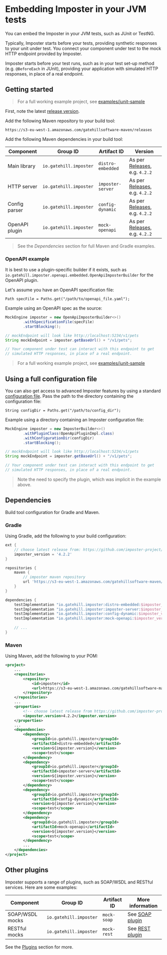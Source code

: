 # Embedding Imposter in your JVM tests

You can embed the Imposter in your JVM tests, such as JUnit or TestNG.

Typically, Imposter starts before your tests, providing synthetic responses to your unit under test. You connect your component under test to the mock HTTP endpoint provided by Imposter.

Imposter starts before your test runs, such as in your test set-up method (e.g. `@BeforeEach` in JUnit), providing your application with simulated HTTP responses, in place of a real endpoint.

## Getting started

> For a full working example project, see [examples/junit-sample](https://github.com/imposter-project/examples/tree/main/junit-sample)

First, note the latest [release version](https://github.com/imposter-project/imposter-jvm-engine/releases).

Add the following Maven repository to your build tool:

    https://s3-eu-west-1.amazonaws.com/gatehillsoftware-maven/releases

Add the following Maven dependencies in your build tool:

| Component      | Group ID               | Artifact ID       | Version                                                                           |
|----------------|------------------------|-------------------|-----------------------------------------------------------------------------------|
| Main library   | `io.gatehill.imposter` | `distro-embedded` | As per [Releases](https://github.com/imposter-project/imposter-jvm-engine/releases), e.g. `4.2.2` |
| HTTP server    | `io.gatehill.imposter` | `imposter-server` | As per [Releases](https://github.com/imposter-project/imposter-jvm-engine/releases), e.g. `4.2.2` |
| Config parser  | `io.gatehill.imposter` | `config-dynamic`  | As per [Releases](https://github.com/imposter-project/imposter-jvm-engine/releases), e.g. `4.2.2` |
| OpenAPI plugin | `io.gatehill.imposter` | `mock-openapi`    | As per [Releases](https://github.com/imposter-project/imposter-jvm-engine/releases), e.g. `4.2.2` |

> See the _Dependencies_ section for full Maven and Gradle examples.

### OpenAPI example

It is best to use a plugin-specific builder if it exists, such as `io.gatehill.imposter.openapi.embedded.OpenApiImposterBuilder` for the OpenAPI plugin.

Let's assume you have an OpenAPI specification file:

    Path specFile = Paths.get("/path/to/openapi_file.yaml");

Example using an OpenAPI spec as the source:

```java
MockEngine imposter = new OpenApiImposterBuilder<>()
        .withSpecificationFile(specFile)
        .startBlocking();

// mockEndpoint will look like http://localhost:5234/v1/pets
String mockEndpoint = imposter.getBaseUrl() + "/v1/pets";

// Your component under test can interact with this endpoint to get
// simulated HTTP responses, in place of a real endpoint.
```

> For a full working example project, see [examples/junit-sample](https://github.com/imposter-project/examples/tree/main/junit-sample)

## Using a full configuration file

You can also get access to advanced Imposter features by using a standard [configuration file](./configuration.md). Pass the path to the directory containing the configuration file:

    String configDir = Paths.get("/path/to/config_dir");

Example using a directory containing an Imposter configuration file:

```java
MockEngine imposter = new ImposterBuilder<>()
        .withPluginClass(OpenApiPluginImpl.class)
        .withConfigurationDir(configDir)
        .startBlocking();

// mockEndpoint will look like http://localhost:5234/v1/pets
String mockEndpoint = imposter.getBaseUrl() + "/v1/pets";

// Your component under test can interact with this endpoint to get
// simulated HTTP responses, in place of a real endpoint.
```

> Note the need to specify the plugin, which was implicit in the example above.

## Dependencies

Build tool configuration for Gradle and Maven.

### Gradle

Using Gradle, add the following to your build configuration:

```groovy
ext {
    // choose latest release from: https://github.com/imposter-project/imposter-jvm-engine/releases
    imposter_version = '4.2.2'
}

repositories {
    maven {
        // imposter maven repository
        url 'https://s3-eu-west-1.amazonaws.com/gatehillsoftware-maven/releases/'
    }
}

dependencies {
    testImplementation "io.gatehill.imposter:distro-embedded:$imposter_version"
    testImplementation "io.gatehill.imposter:imposter-server:$imposter_version"
    testImplementation "io.gatehill.imposter:config-dynamic:$imposter_version"
    testImplementation "io.gatehill.imposter:mock-openapi:$imposter_version"
    
    // ...
}
```

### Maven

Using Maven, add the following to your POM:

```xml
<project>
    ...
    <repositories>
        <repository>
            <id>imposter</id>
            <url>https://s3-eu-west-1.amazonaws.com/gatehillsoftware-maven/releases</url>
        </repository>
    </repositories>
    ...
    <properties>
        <!-- choose latest release from https://github.com/imposter-project/imposter-jvm-engine/releases -->
        <imposter.version>4.2.2</imposter.version>
    </properties>
    ...
    <dependencies>
        <dependency>
            <groupId>io.gatehill.imposter</groupId>
            <artifactId>distro-embedded</artifactId>
            <version>${imposter.version}</version>
            <scope>test</scope>
        </dependency>
        <dependency>
            <groupId>io.gatehill.imposter</groupId>
            <artifactId>imposter-server</artifactId>
            <version>${imposter.version}</version>
            <scope>test</scope>
        </dependency>
        <dependency>
            <groupId>io.gatehill.imposter</groupId>
            <artifactId>config-dynamic</artifactId>
            <version>${imposter.version}</version>
            <scope>test</scope>
        </dependency>
        <dependency>
            <groupId>io.gatehill.imposter</groupId>
            <artifactId>mock-openapi</artifactId>
            <version>${imposter.version}</version>
            <scope>test</scope>
        </dependency>
        ...
    </dependencies>
</project>
```

## Other plugins

Imposter supports a range of plugins, such as SOAP/WSDL and RESTful services. Here are some examples:

| Component       | Group ID               | Artifact ID | More information                    |
|-----------------|------------------------|-------------|-------------------------------------|
| SOAP/WSDL mocks | `io.gatehill.imposter` | `mock-soap` | See [SOAP plugin](./soap_plugin.md) |
| RESTful mocks   | `io.gatehill.imposter` | `mock-rest` | See [REST plugin](./rest_plugin.md) |

See the [Plugins](./plugins.md) section for more.
